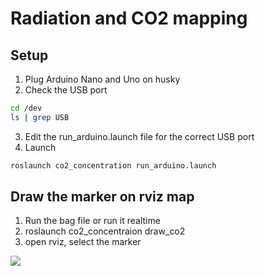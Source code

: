 # Radiation and CO2 mapping

## Setup
1. Plug Arduino Nano and Uno on husky 
2. Check the USB port 
```bash
cd /dev
ls | grep USB
```
3. Edit the run_arduino.launch file for the correct USB port
4. Launch
```bash
roslaunch co2_concentration run_arduino.launch
```


## Draw the marker on rviz map
1. Run the bag file or run it realtime
2. roslaunch co2_concentraion draw_co2
3. open rviz, select the marker

![](https://i.imgur.com/tbWIchp.png)
